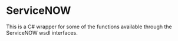 ServiceNOW
==========

This is a C# wrapper for some of the functions available through the ServiceNOW wsdl interfaces.
